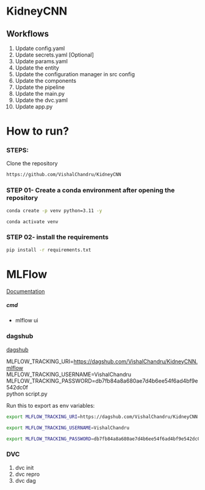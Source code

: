 # KidneyCNN

## Workflows

1. Update config.yaml
2. Update secrets.yaml [Optional]
3. Update params.yaml
4. Update the entity
5. Update the configuration manager in src config
6. Update the components
7. Update the pipeline
8. Update the main.py
9. Update the dvc.yaml
10. Update app.py

# How to run?

### STEPS:
Clone the repository
```bash
https://github.com/VishalChandru/KidneyCNN
```

### STEP 01- Create a conda environment after opening the repository
```bash 
conda create -p venv python=3.11 -y
```

```bash
conda activate venv
```

### STEP 02- install the requirements
```bash
pip install -r requirements.txt
```


# MLFlow
[Documentation](https://mlflow.org/docs/latest/index.html)

##### cmd
- mlflow ui

### dagshub
[dagshub](https://dagshub.com/)

MLFLOW_TRACKING_URI=https://dagshub.com/VishalChandru/KidneyCNN.mlflow \
MLFLOW_TRACKING_USERNAME=VishalChandru \
MLFLOW_TRACKING_PASSWORD=db7fb84a8a680ae7d4b6ee54f6ad4bf9e542dc0f \
python script.py

Run this to export as env variables:

```bash
export MLFLOW_TRACKING_URI=https://dagshub.com/VishalChandru/KidneyCNN.mlflow

export MLFLOW_TRACKING_USERNAME=VishalChandru

export MLFLOW_TRACKING_PASSWORD=db7fb84a8a680ae7d4b6ee54f6ad4bf9e542dc0f
```

### DVC

1. dvc init
2. dvc repro
3. dvc dag

